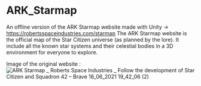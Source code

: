 # ARK_Starmap
An offline version of the ARK Starmap website made with Unity -> https://robertsspaceindustries.com/starmap
The ARK Starmap website is the official map of the Star Citizen universe (as planned by the lore). It include all the known star systems and their celestial bodies in a 3D environment for everyone to explore. 

Image of the original website :
![ARK Starmap _ Roberts Space Industries _ Follow the development of Star Citizen and Squadron 42 – Brave 16_06_2021 19_42_06 (2)](https://user-images.githubusercontent.com/59451933/122267317-07dcc280-cedb-11eb-9bb3-deb4eb5d67f8.png)
